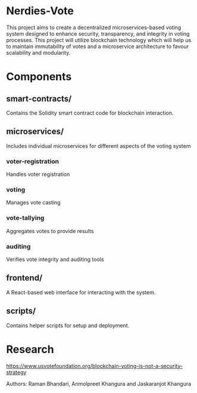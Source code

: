 # Nerdies-Vote

This project aims to create a decentralized microservices-based voting system designed to enhance security, transparency, and integrity in voting processes. This project will utilize blockchain technology which will help us to maintain immutability of votes and a microservice architecture to favour scalability and modularity.

# Components

## smart-contracts/

Contains the Solidity smart contract code for blockchain interaction.

## microservices/

Includes individual microservices for different aspects of the voting system

### voter-registration

Handles voter registration

### voting

Manages vote casting

### vote-tallying

Aggregates votes to provide results

### auditing

Verifies vote integrity and auditing tools

## frontend/

A React-based web interface for interacting with the system.

## scripts/

Contains helper scripts for setup and deployment.

# Research

https://www.usvotefoundation.org/blockchain-voting-is-not-a-security-strategy

Authors: Raman Bhandari, Anmolpreet Khangura and Jaskaranjot Khangura
